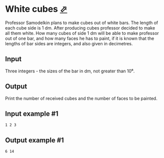 # White cubes [⬀](https://www.e-olymp.com/en/problems/478)
Professor Samodelkin plans to make cubes out of white bars. The length of each cube side is 1 dm. After producing cubes professor decided to make all them white. How many cubes of side 1 dm will be able to make professor out of one bar, and how many faces he has to paint, if it is known that the lengths of bar sides are integers, and also given in decimetres.

## Input
Three integers - the sizes of the bar in dm, not greater than 10⁶.

## Output
Print the number of received cubes and the number of faces to be painted.

## Input example #1
```
1 2 3
```

## Output example #1
```
6 14
```

